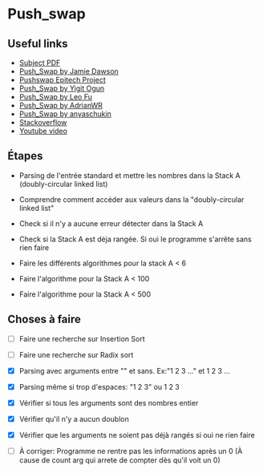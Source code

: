 # Push_swap

## Useful links

- [Subject PDF](https://cdn.intra.42.fr/pdf/pdf/66937/fr.subject.pdf)
- [Push_Swap by Jamie Dawson](https://medium.com/@jamierobertdawson/push-swap-the-least-amount-of-moves-with-two-stacks-d1e76a71789a)
- [Pushswap Epitech Project](https://sharkigamers.github.io/pushswap_epitech_project/)
- [Push_Swap by Yigit Ogun](https://medium.com/@ayogun/push-swap-c1f5d2d41e97)
- [Push_Swap by Leo Fu](https://medium.com/nerd-for-tech/push-swap-tutorial-fa746e6aba1e)
- [Push_Swap by AdrianWR](https://github.com/AdrianWR/push_swap)
- [Push_Swap by anyaschukin](https://github.com/anyaschukin/Push_Swap)
- [Stackoverflow](https://stackoverflow.com/questions/75100698/what-is-the-most-efficient-way-to-sort-a-stack-using-a-limited-set-of-instructio)
- [Youtube video](https://www.youtube.com/watch?v=7KW59UO55TQ)

## Étapes

- Parsing de l'entrée standard et mettre les nombres dans la Stack A (doubly-circular linked list)

- Comprendre comment accéder aux valeurs dans la "doubly-circular linked list"

- Check si il n'y a aucune erreur détecter dans la Stack A

- Check si la Stack A est déja rangée. Si oui le programme s'arrête sans rien faire

- Faire les différents algorithmes pour la stack A < 6
- Faire l'algorithme pour la Stack A < 100
- Faire l'algorithme pour la Stack A < 500

## Choses à faire

- [ ] Faire une recherche sur Insertion Sort
- [ ] Faire une recherche sur Radix sort
- [x] Parsing avec arguments entre "" et sans. Ex:"1 2 3 ..." et 1 2 3 ...
- [x] Parsing même si trop d'espaces: "1 2          3" ou 1 2       3
- [x] Vérifier si tous les arguments sont des nombres entier
- [x] Vérifier qu'il n'y a aucun doublon
- [x] Vérifier que les arguments ne soient pas déjà rangés si oui ne rien faire
- [ ] À corriger: Programme ne rentre pas les informations après un 0 (À cause de count arg qui arrete de compter dès qu'il voit un 0)

